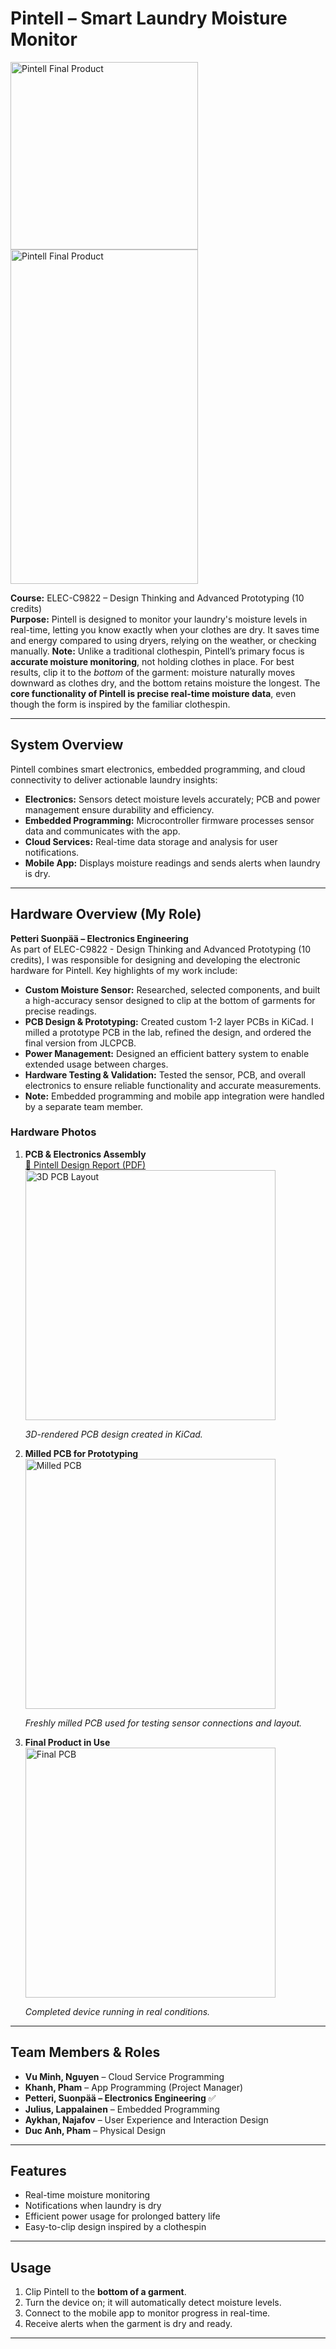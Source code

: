 # Pintell – Smart Laundry Moisture Monitor

<p align="left">
  <img src="pintell_photo.jpg" alt="Pintell Final Product" width="300"/>
  <img src="pintell_website.jpg" alt="Pintell Final Product" width="300" height="535"/>
</p>

**Course:** ELEC-C9822 – Design Thinking and Advanced Prototyping (10 credits)  
**Purpose:** Pintell is designed to monitor your laundry's moisture levels in real-time, letting you know exactly when your clothes are dry. It saves time and energy compared to using dryers, relying on the weather, or checking manually.
**Note:** Unlike a traditional clothespin, Pintell’s primary focus is **accurate moisture monitoring**, not holding clothes in place. For best results, clip it to the *bottom* of the garment: moisture naturally moves downward as clothes dry, and the bottom retains moisture the longest. The **core functionality of Pintell is precise real-time moisture data**, even though the form is inspired by the familiar clothespin.

---

## System Overview
Pintell combines smart electronics, embedded programming, and cloud connectivity to deliver actionable laundry insights:

- **Electronics:** Sensors detect moisture levels accurately; PCB and power management ensure durability and efficiency.
- **Embedded Programming:** Microcontroller firmware processes sensor data and communicates with the app.
- **Cloud Services:** Real-time data storage and analysis for user notifications.
- **Mobile App:** Displays moisture readings and sends alerts when laundry is dry.

---

## Hardware Overview (My Role)
**Petteri Suonpää – Electronics Engineering**  
As part of ELEC-C9822 - Design Thinking and Advanced Prototyping (10 credits), I was responsible for designing and developing the electronic hardware for Pintell. Key highlights of my work include:

- **Custom Moisture Sensor:** Researched, selected components, and built a high-accuracy sensor designed to clip at the bottom of garments for precise readings.  
- **PCB Design & Prototyping:** Created custom 1-2 layer PCBs in KiCad. I milled a prototype PCB in the lab, refined the design, and ordered the final version from JLCPCB.  
- **Power Management:** Designed an efficient battery system to enable extended usage between charges.  
- **Hardware Testing & Validation:** Tested the sensor, PCB, and overall electronics to ensure reliable functionality and accurate measurements.  
- **Note:** Embedded programming and mobile app integration were handled by a separate team member.  

### Hardware Photos
1. **PCB & Electronics Assembly**  
   [📄 Pintell Design Report (PDF)](Kicad_layout.pdf)  
   <img src="kicadpic_3d.png" alt="3D PCB Layout" width="400"/>
   
   *3D-rendered PCB design created in KiCad.*  

3. **Milled PCB for Prototyping**  
   <img src="milled_PCB.jpg" alt="Milled PCB" width="400"/>
   
   *Freshly milled PCB used for testing sensor connections and layout.*  

5. **Final Product in Use**  
   <img src="final_PCBpic.png" alt="Final PCB" width="400"/>
   
   *Completed device running in real conditions.*  
---

## Team Members & Roles
- **Vu Minh, Nguyen** – Cloud Service Programming  
- **Khanh, Pham** – App Programming (Project Manager)  
- **Petteri, Suonpää – Electronics Engineering** ✅  
- **Julius, Lappalainen** – Embedded Programming  
- **Aykhan, Najafov** – User Experience and Interaction Design  
- **Duc Anh, Pham** – Physical Design  

---

## Features
- Real-time moisture monitoring  
- Notifications when laundry is dry  
- Efficient power usage for prolonged battery life  
- Easy-to-clip design inspired by a clothespin  

---

## Usage
1. Clip Pintell to the **bottom of a garment**.  
2. Turn the device on; it will automatically detect moisture levels.  
3. Connect to the mobile app to monitor progress in real-time.  
4. Receive alerts when the garment is dry and ready.  

---

